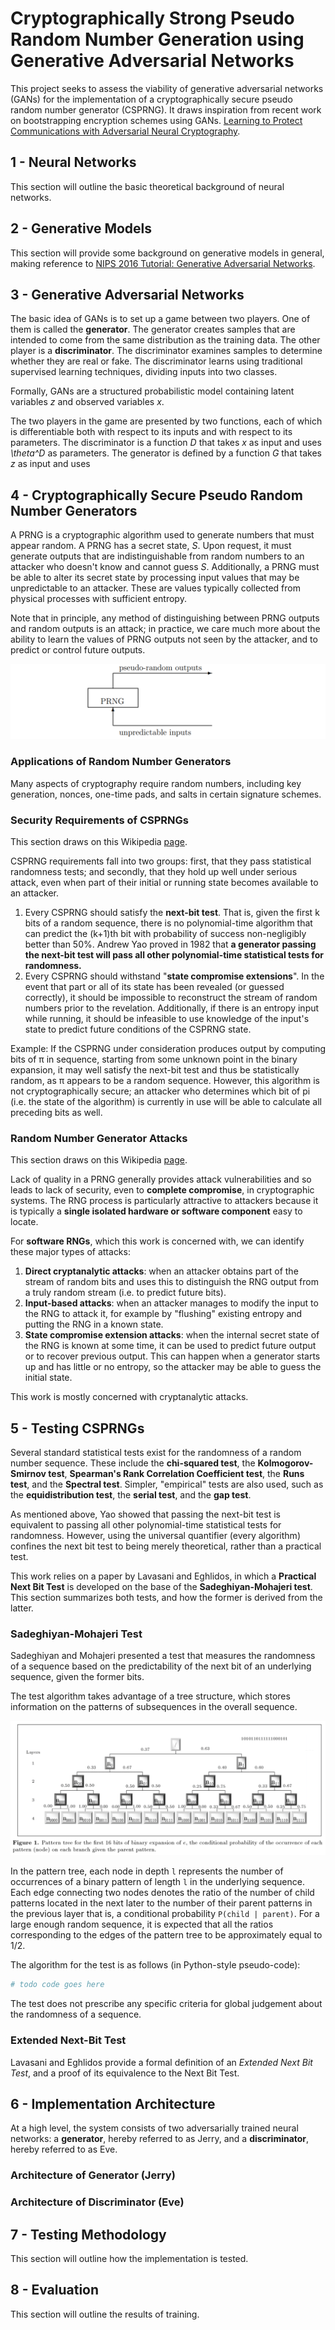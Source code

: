# Cryptographically Strong Pseudo Random Number Generation using Generative Adversarial Networks
This project seeks to assess the viability of generative adversarial networks
(GANs) for the implementation of a cryptographically secure pseudo random
number generator (CSPRNG). It draws inspiration from recent work on
bootstrapping encryption schemes using GANs. [Learning to Protect Communications
with Adversarial Neural Cryptography](https://arxiv.org/abs/1610.06918).



## 1 - Neural Networks
This section will outline the basic theoretical background of neural networks.


## 2 - Generative Models
This section will provide some background on generative models in general,
making reference to [NIPS 2016 Tutorial: Generative Adversarial Networks](https://arxiv.org/abs/1701.00160).


## 3 - Generative Adversarial Networks
The basic idea of GANs is to set up a game between two players. One of them
is called the **generator**. The generator creates samples that are intended
to come from the same distribution as the training data. The other player is
a **discriminator**. The discriminator examines samples to determine whether
they are real or fake. The discriminator learns using traditional supervised learning techniques, dividing inputs into two classes.

Formally, GANs are a structured probabilistic model containing latent
variables *z* and observed variables *x*.

The two players in the game are presented by two functions, each of which is
differentiable both with respect to its inputs and with respect to its
parameters. The discriminator is a function *D* that takes *x* as input and
uses *\theta^D* as parameters. The generator is defined by a function *G* that
takes *z* as input and uses


## 4 - Cryptographically Secure Pseudo Random Number Generators
A PRNG is a cryptographic algorithm used to generate numbers that must appear
random. A PRNG has a secret state, *S*. Upon request, it must generate outputs
that are indistinguishable from random numbers to an attacker who doesn't know
and cannot guess *S*. Additionally, a PRNG must be able to alter its secret
state by processing input values that may be unpredictable to an attacker. These
are values typically collected from physical processes with sufficient entropy.

Note that in principle, any method of distinguishing between PRNG outputs and
random outputs is an attack; in practice, we care much more about the ability
to learn the values of PRNG outputs not seen by the attacker, and to predict
or control future outputs.

![PRNG](./img/prng_blackbox.png)

### Applications of Random Number Generators
Many aspects of cryptography require random numbers, including key generation,
nonces, one-time pads, and salts in certain signature schemes.

### Security Requirements of CSPRNGs
This section draws on this Wikipedia [page](https://en.wikipedia.org/wiki/Cryptographically_secure_pseudorandom_number_generator#Requirements).

CSPRNG requirements fall into two groups: first, that they pass statistical
randomness tests; and secondly, that they hold up well under serious attack,
even when part of their initial or running state becomes available to an
attacker.

1.  Every CSPRNG should satisfy the **next-bit test**. That is, given the first
    k bits of a random sequence, there is no polynomial-time algorithm that can
    predict the (k+1)th bit with probability of success non-negligibly better
    than 50%. Andrew Yao proved in 1982 that **a generator passing the next-bit
    test will pass all other polynomial-time statistical tests for randomness.**
2.  Every CSPRNG should withstand "**state compromise extensions**". In the event
    that part or all of its state has been revealed (or guessed correctly),
    it should be impossible to reconstruct the stream of random numbers prior
    to the revelation. Additionally, if there is an entropy input while running,
    it should be infeasible to use knowledge of the input's state to predict
    future conditions of the CSPRNG state.

Example: If the CSPRNG under consideration produces output by computing bits
of π in sequence, starting from some unknown point in the binary expansion,
it may well satisfy the next-bit test and thus be statistically random,
as π appears to be a random sequence. However, this algorithm is not
cryptographically secure; an attacker who determines which bit of pi
(i.e. the state of the algorithm) is currently in use will be able to calculate
all preceding bits as well.

### Random Number Generator Attacks
This section draws on this Wikipedia [page](https://en.wikipedia.org/wiki/Random_number_generator_attack).

Lack of quality in a PRNG generally provides attack vulnerabilities and so
leads to lack of security, even to **complete compromise**, in cryptographic
systems. The RNG process is particularly attractive to attackers because it is
typically a **single isolated hardware or software component** easy to locate.

For **software RNGs**, which this work is concerned with, we can identify these
major types of attacks:

1.  **Direct cryptanalytic attacks**: when an attacker obtains part of the stream
    of random bits and uses this to distinguish the RNG output from a truly
    random stream (i.e. to predict future bits).
2.  **Input-based attacks**: when an attacker manages to modify the input to the
    RNG to attack it, for example by "flushing" existing entropy and putting
    the RNG in a known state.
3.  **State compromise extension attacks**: when the internal secret state of the
    RNG is known at some time, it can be used to predict future output or to
    recover previous output. This can happen when a generator starts up and has
    little or no entropy, so the attacker may be able to guess the initial
    state.

This work is mostly concerned with cryptanalytic attacks.


## 5 - Testing CSPRNGs
Several standard statistical tests exist for the randomness of a random number
sequence. These include the **chi-squared test**, the **Kolmogorov-Smirnov
test**, **Spearman's Rank Correlation Coefficient test**, the **Runs test**,
and the **Spectral test**. Simpler, "empirical" tests are also used,
such as the **equidistribution test**, the **serial test**, and the **gap
test**.

As mentioned above, Yao showed that passing the next-bit test is equivalent to passing all other polynomial-time statistical tests for randomness. However,
using the universal quantifier (every algorithm) confines the next bit test to being merely theoretical, rather than a practical test.

This work relies on a paper by Lavasani and Eghlidos, in which a **Practical
Next Bit Test** is developed on the base of the **Sadeghiyan-Mohajeri test**.
This section summarizes both tests, and how the former is derived from the
latter.

### Sadeghiyan-Mohajeri Test
Sadeghiyan and Mohajeri presented a test that measures the randomness of a
sequence based on the predictability of the next bit of an underlying sequence,
given the former bits.

The test algorithm takes advantage of a tree structure, which stores information
on the patterns of subsequences in the overall sequence.

![Pattern Tree](./img/pattern_tree.png)

In the pattern tree, each node in depth `l` represents the number of
occurrences of a binary pattern of length `l` in the underlying sequence.
Each edge connecting two nodes denotes the ratio of the number of child patterns
located in the next later to the number of their parent patterns in the previous
layer that is, a conditional probability `P(child | parent)`. For a large enough
random sequence, it is expected that all the ratios corresponding to the edges
of the pattern tree to be approximately equal to 1/2.

The algorithm for the test is as follows (in Python-style pseudo-code):

```python
# todo code goes here
```
The test does not prescribe any specific criteria for global judgement about
the randomness of a sequence.

### Extended Next-Bit Test
Lavasani and Eghlidos provide a formal definition of an *Extended Next Bit
Test*, and a proof of its equivalence to the Next Bit Test.


## 6 - Implementation Architecture
At a high level, the system consists of two adversarially trained neural
networks: a **generator**, hereby referred to as Jerry, and a **discriminator**,
hereby referred to as Eve.

### Architecture of Generator (Jerry)

### Architecture of Discriminator (Eve)


## 7 - Testing Methodology
This section will outline how the implementation is tested.


## 8 - Evaluation
This section will outline the results of training.
